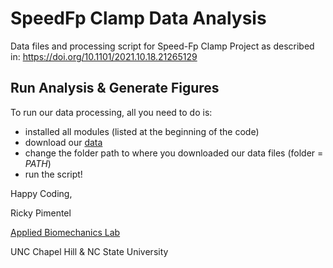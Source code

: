 # SpeedFp Clamp Data Analysis
Data files and processing script for Speed-Fp Clamp Project
as described in: https://doi.org/10.1101/2021.10.18.21265129



## Run Analysis & Generate Figures
To run our data processing, all you need to do is: 
- installed all modules (listed at the beginning of the code)
- download our [data](https://drive.google.com/drive/folders/1-u74AgFj0rZDlK9dtHf0nTUbUMXmFZLc?usp=sharing)
- change the folder path to where you downloaded our data files (folder = *PATH*)
- run the script!



Happy Coding,

Ricky Pimentel

[Applied Biomechanics Lab](https://abl.bme.unc.edu/)

UNC Chapel Hill & NC State University
